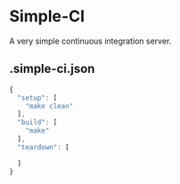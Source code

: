 # Simple-CI

A very simple continuous integration server.

## .simple-ci.json

```js
{
  "setup": [
    "make clean"
  ],
  "build": [
    "make"
  ],
  "teardown": [

  ]
}
```

